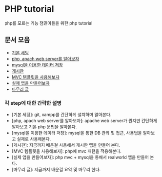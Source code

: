 # PHP tutorial

php를 모르는 기능 잼민이들을 위한 php tutorial

## 문서 모음

- [기본 세팅](/step/step1-getting-started.md)
- [php, apach web server를 알아보자](/step/step2-basic-syntax.md)
- [mysql을 이용한 데이터 저장](/step/step3-mysql.md)
- [게시판](/step/step4-board.md)
- [MVC 템플릿을 사용해보자](/step/step5-mvc.md)
- [실제 앱을 만들어보자](/step/step6-realworld.md)
- [마무리 글](/step/step7-conclusion.md)

### 각 step에 대한 간략한 설명

- [기본 세팅]: git, xampp를 간단하게 설치하며 알아본다.
- [php, apach web server를 알아보자]: apache web server가 뭔지만 간단하게 알아보고 기본 php 문법을 알아본다.
- [mysql을 이용한 데이터 저장]: mysql을 통한 DB 관리 및 접근, 사용법을 알아보고 실제로 사용해본다.
- [게시판]: 지금까지 배운걸 사용해서 게시판 앱을 만들어 본다.
- [MVC 템플릿을 사용해보자]: php에 mvc 패턴을 적용해본다.
- [실제 앱을 만들어보자]: php mvc + mysql을 통해서 realworld 앱을 만들어 본다.
- [마무리 글]: 지금까지 배운걸 요약 및 마무리 한다.
